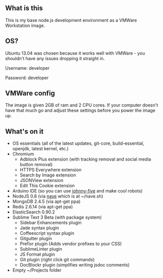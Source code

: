 ## What is this

This is my base node.js development environment as a VMWare Workstation image.

## OS?

Ubuntu 13.04 was chosen because it works well with VMWare - you shouldn't have any issues dropping it straight in.

Username: developer

Password: developer

## VMWare config

The image is given 2GB of ram and 2 CPU cores. If your computer doesn't have that much go and adjust these settings before you power the image up.

## What's on it

- OS essentials (all of the latest updates, git-core, build-essential, openjdk, latest kernel, etc.)
- Chromium
  - Adblock Plus extension (with tracking removal and social media button removal)
  - HTTPS Everywhere extension
  - Search by Image extension
  - JSONView extension
  - Edit This Cookie extension
- Arduino IDE (so you can use [johnny-five](https://github.com/rwldrn/johnny-five) and make cool robots)
- NodeJS 0.8 (via [nave](https://github.com/isaacs/nave) which is at ~/nave.sh)
- MongoDB 2.4.5 (via apt-get ppa)
- Redis 2.6.14 (via apt-get ppa)
- ElasticSearch 0.90.2
- Sublime Text 3 Beta (with package system)
  - Sidebar Enhancements plugin
  - Jade syntax plugin
  - Coffeescript syntax plugin
  - Gitgutter plugin
  - Prefixr plugin (Adds vendor prefixes to your CSS)
  - SublimeLinter plugin
  - JS Format plugin
  - Git plugin (right click git commands)
  - DocBlockr plugin (simplifies writing jsdoc comments)
- Empty ~/Projects folder
